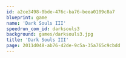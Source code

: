 ```yaml
---
id: a2ce3498-0bde-476c-ba76-beea0109c8a7
blueprint: game
name: 'Dark Souls III'
speedrun_com_id: darksouls3
background: games/darksouls3.jpg
title: 'Dark Souls III'
page: 2011d048-ab76-42de-9c5a-35a765c9cbdd
---
```

